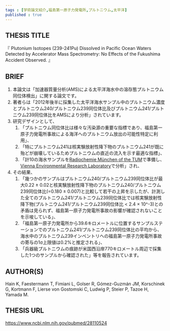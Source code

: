 ```yaml
---
tags : [学術論文紹介,福島第一原子力発電所,プルトニウム,太平洋] 
published : true
---
```


## THESIS TITLE
『
Plutonium Isotopes (239-241Pu) Dissolved in Pacific Ocean Waters Detected by Accelerator Mass Spectrometry: No Effects of the Fukushima Accident Observed.
』
  
## BRIEF

1. 本論文は「加速器質量分析(AMS)による太平洋海水中の溶存態プルトニウム同位体検出」に関する論文です。
1. 著者らは「2012年後半に採集した太平洋海水サンプル中のプルトニウム濃度とプルトニウム240/プルトニウム239同位体比及びプルトニウム241/プルトニウム239同位体比をAMSにより分析」されています。
1. 研究デザインとして、
	1. 「プルトニウム同位体比は様々な汚染源の重要な指標であり、福島第一原子力発電所事故による海洋へのプルトニウム放出の可能性特定に利用」、
	1. 「特にプルトニウム241は核実験放射性降下物のプルトニウム241が既に殆どが崩壊しているためプルトニウムの直近の流入を示す最適な指標」、
	1. 「計10の海水サンプルを[Radiochemie München of the TUM](https://www.rcm.tum.de/index.php?id=5&L=1)で準備し、[Vienna Environmental Research Laboratory](https://isotopenforschung.univie.ac.at/en/vera/)で分析」され、
1. その結果、
	1. 「幾つかのサンプルはプルトニウム240/プルトニウム239同位体比が最大0.22 ± 0.02と核実験放射性降下物のプルトニウム240/プルトニウム239同位体比(=0.180 ± 0.007)と比較して若干の上昇を示したが、計測した全てのプルトニウム241/プルトニウム239同位体比では核実験放射性降下物(プルトニウム241/プルトニウム239同位体比 < 2.4 × 10^-3)との矛盾は見られず、福島第一原子力発電所事故の影響が確認されないことを示唆している」、
	1. 「福島第一原子力発電所から39.6キロメートルに位置するサンプルステーションでのプルトニウム241/プルトニウム239同位体比の平均から、海水中のプルトニウム239インベントリへの福島第一原子力発電所事故の寄与の1σ上限値は0.2%と推定される」、
	1. 「兵器級プルトニウムの痕跡が米国西沿岸770キロメートル周辺で採集した1つのサンプルから確認された」等を報告されています。






## AUTHOR(S)

Hain K, Faestermann T, Fimiani L, Golser R, Gómez-Guzmán JM, Korschinek G, Kortmann F, Lierse von Gostomski C, Ludwig P, Steier P, Tazoe H, Yamada M.

## THESIS URL
[
https://www.ncbi.nlm.nih.gov/pubmed/28110524
](
https://www.ncbi.nlm.nih.gov/pubmed/28110524
)